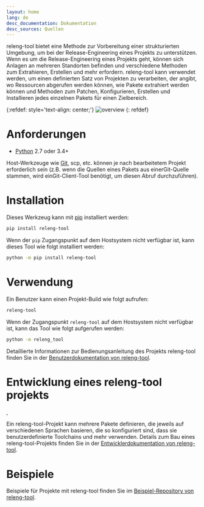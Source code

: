 ```yaml
---
layout: home
lang: de
desc_documentation: Dokumentation
desc_sources: Quellen
---
```


releng-tool bietet eine Methode zur Vorbereitung einer strukturierten Umgebung,
um bei der Release-Engineering eines Projekts zu unterstützen. Wenn es um die
Release-Engineering eines Projekts geht, können sich Anlagen an mehreren
Standorten befinden und verschiedene Methoden zum Extrahieren, Erstellen und
mehr erfordern. releng-tool kann verwendet werden, um einen definierten Satz von
Projekten zu verarbeiten, der angibt, wo Ressourcen abgerufen werden können, wie
Pakete extrahiert werden können und Methoden zum Patchen, Konfigurieren,
Erstellen und Installieren jedes einzelnen Pakets für einen Zielbereich.

{:refdef: style='text-align: center;'}
![overview]({{site.baseurl}}/assets/overview.png)
{: refdef}

Anforderungen
=============

* [Python] 2.7 oder 3.4+

Host-Werkzeuge wie [Git], scp, etc. können je nach bearbeitetem Projekt
erforderlich sein (z.B. wenn die Quellen eines Pakets aus einerGit-Quelle
stammen, wird einGit-Client-Tool benötigt, um diesen Abruf durchzuführen).

Installation
============

Dieses Werkzeug kann mit [pip] installiert werden:

~~~ bash
pip install releng-tool
~~~

Wenn der ``pip`` Zugangspunkt auf dem Hostsystem nicht verfügbar ist, kann
dieses Tool wie folgt installiert werden:

~~~ bash
python -m pip install releng-tool
~~~

Verwendung
==========

Ein Benutzer kann einen Projekt-Build wie folgt aufrufen:

~~~ bash
releng-tool
~~~

Wenn der Zugangspunkt ``releng-tool`` auf dem Hostsystem nicht verfügbar ist,
kann das Tool wie folgt aufgerufen werden:

~~~ bash
python -m releng_tool
~~~

Detaillierte Informationen zur Bedienungsanleitung des Projekts releng-tool
finden Sie in der [Benutzerdokumentation von releng-tool].


Entwicklung eines releng-tool projekts 
======================================

<a href="https://pypi.org/project/releng-tool/">
    <img src="https://img.shields.io/pypi/v/releng-tool.svg" alt="" />
</a>
<img src="https://img.shields.io/pypi/pyversions/releng-tool.svg" alt="" />

Ein releng-tool-Projekt kann mehrere Pakete definieren, die jeweils auf
verschiedenen Sprachen basieren, die so konfiguriert sind, dass sie
benutzerdefinierte Toolchains und mehr verwenden. Details zum Bau eines
releng-tool-Projekts finden Sie in der
[Entwicklerdokumentation von releng-tool].

Beispiele
=========

Beispiele für Projekte mit releng-tool finden Sie im
[Beispiel-Repository von releng-tool].

[Beispiel-Repository von releng-tool]: https://github.com/releng-tool/releng-tool-examples
[Benutzerdokumentation von releng-tool]: https://docs.releng.io/user-guide.html
[Entwicklerdokumentation von releng-tool]: https://docs.releng.io/developer-guide.html
[Git]: https://git-scm.com/
[Python]: https://www.python.org/
[pip]: https://pip.pypa.io/
